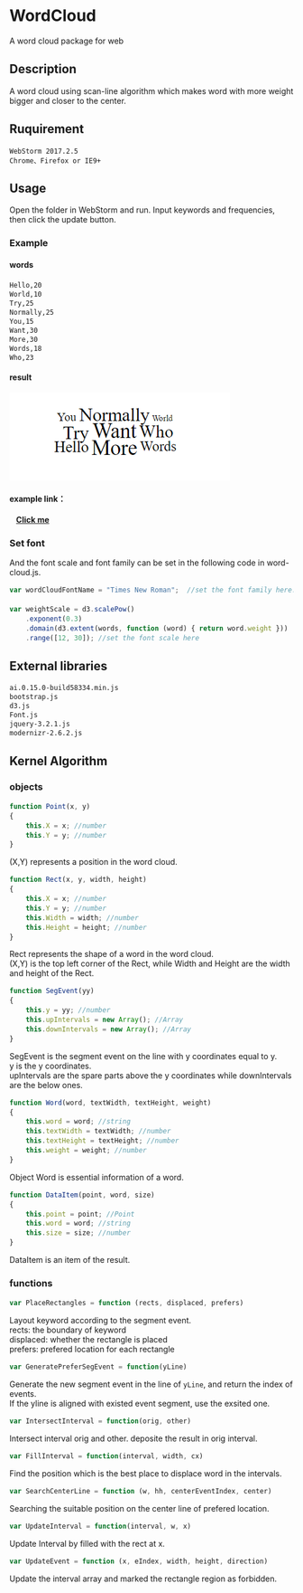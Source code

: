 # WordCloud
A word cloud package for web
## Description
A word cloud using scan-line algorithm which makes word with more weight bigger and closer to the center.
## Ruquirement
    WebStorm 2017.2.5
    Chrome、Firefox or IE9+
## Usage
Open the folder in WebStorm and run. Input keywords and frequencies, then click the update button.  
### Example
  #### words
    Hello,20
    World,10
    Try,25
    Normally,25
    You,15
    Want,30
    More,30
    Words,18
    Who,23
  #### result
![image](https://github.com/thu-vis/WordCloud/blob/master/example_result.png)

  #### example link：
    **[Click me](https://whwang1996.github.io/WordCloud/)**
### Set font
And the font scale and font family can be set in the following code in word-cloud.js.
```javascript
var wordCloudFontName = "Times New Roman";  //set the font family here. e.g. Georgia, Microsoft YaHei

var weightScale = d3.scalePow()
    .exponent(0.3)
    .domain(d3.extent(words, function (word) { return word.weight }))
    .range([12, 30]); //set the font scale here
```
## External libraries
    ai.0.15.0-build58334.min.js
    bootstrap.js
    d3.js
    Font.js
    jquery-3.2.1.js
    modernizr-2.6.2.js
## Kernel Algorithm
  ### objects
```javascript
function Point(x, y)
{
    this.X = x; //number
    this.Y = y; //number
}
```
(X,Y) represents a position in the word cloud.
```javascript
function Rect(x, y, width, height)
{
    this.X = x; //number
    this.Y = y; //number
    this.Width = width; //number
    this.Height = height; //number
}
```
Rect represents the shape of a word in the word cloud.  
(X,Y) is the top left corner of the Rect, while Width and Height are the width and height of the Rect.  
```javascript
function SegEvent(yy)
{
    this.y = yy; //number
    this.upIntervals = new Array(); //Array
    this.downIntervals = new Array(); //Array
}
```
SegEvent is the segment event on the line with y coordinates equal to y.  
y is the y coordinates.  
upIntervals are the spare parts above the y coordinates while downIntervals are the below ones.  
```javascript
function Word(word, textWidth, textHeight, weight)
{
    this.word = word; //string
    this.textWidth = textWidth; //number
    this.textHeight = textHeight; //number
    this.weight = weight; //number
}
```
Object Word is essential information of a word.  
```javascript
function DataItem(point, word, size)
{
    this.point = point; //Point
    this.word = word; //string
    this.size = size; //number
}
```
DataItem is an item of the result.  
  ### functions
```javascript
var PlaceRectangles = function (rects, displaced, prefers)
```
Layout keyword according to the segment event.  
rects: the boundary of keyword  
displaced: whether the rectangle is placed  
prefers: prefered location for each rectangle  
```javascript
var GeneratePreferSegEvent = function(yLine)
```
Generate the new segment event in the line of <code>yLine</code>, and return the index of events.  
If the yline is aligned with existed event segment, use the exsited one.  
```javascript
var IntersectInterval = function(orig, other)
```
Intersect interval orig and other. deposite the result in orig interval.  
```javascript
var FillInterval = function(interval, width, cx)
```
Find the position which is the best place to displace word in the intervals.  
```javascript
var SearchCenterLine = function (w, hh, centerEventIndex, center)
```
Searching the suitable position on the center line of prefered location.  
```javascript
var UpdateInterval = function(interval, w, x)
```
Update Interval by filled with the rect at x.  
```javascript
var UpdateEvent = function (x, eIndex, width, height, direction)
```
Update the interval array and marked the rectangle region as forbidden.  

